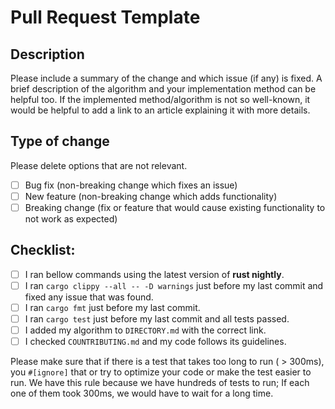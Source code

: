 # Pull Request Template

## Description

Please include a summary of the change and which issue (if any) is fixed.
A brief description of the algorithm and your implementation method can be helpful too. If the implemented method/algorithm is not so
well-known, it would be helpful to add a link to an article explaining it with more details.

## Type of change

Please delete options that are not relevant.

- [ ] Bug fix (non-breaking change which fixes an issue)
- [ ] New feature (non-breaking change which adds functionality)
- [ ] Breaking change (fix or feature that would cause existing functionality to not work as expected)

## Checklist:

- [ ] I ran bellow commands using the latest version of **rust nightly**.
- [ ] I ran `cargo clippy --all -- -D warnings` just before my last commit and fixed any issue that was found.
- [ ] I ran `cargo fmt` just before my last commit.
- [ ] I ran `cargo test` just before my last commit and all tests passed.
- [ ] I added my algorithm to `DIRECTORY.md` with the correct link.
- [ ] I checked `COUNTRIBUTING.md` and my code follows its guidelines.

Please make sure that if there is a test that takes too long to run ( > 300ms), you `#[ignore]` that or
try to optimize your code or make the test easier to run. We have this rule because we have hundreds of
tests to run; If each one of them took 300ms, we would have to wait for a long time.

